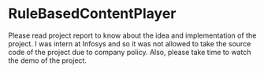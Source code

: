 # RuleBasedContentPlayer
Please read project report to know about the idea and implementation of the project. 
I was intern at Infosys and so it was not allowed to take the source code of the project due to company policy.
Also, please take time to watch the demo of the project.
